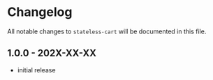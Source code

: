 # Changelog

All notable changes to `stateless-cart` will be documented in this file.

## 1.0.0 - 202X-XX-XX

- initial release
